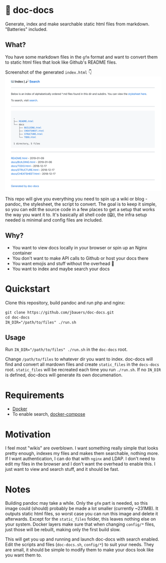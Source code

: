 # :whale: doc-docs

Generate, index and make searchable static html files from markdown. "Batteries" included.

## What?

You have some markdown files in the `gfm` format and want to convert them to static html files 
that look like Github's README files.

Screenshot of the generated `index.html` :point_down:
![Screenshot](img/screenshot.png)

This repo will give you everything you need to spin up a wiki or blog - pandoc, the stylesheet, 
the script to convert. The goal is to keep it simple, so you can edit the source code in a few 
places to get a setup that works the way you want it to. It's basically all shell code (:scream:),
the infra setup needed is minimal and config files are included.

## Why?

- You want to view docs locally in your browser or spin up an Nginx container
- You don't want to make API calls to Github or host your docs there
- You want emojis and stuff without the overhead :rocket:
- You want to index and maybe search your docs

# Quickstart

Clone this repository, build pandoc and run php and nginx:

```
git clone https://github.com/jbauers/doc-docs.git
cd doc-docs
IN_DIR="/path/to/files" ./run.sh
```

## Usage

Run `IN_DIR="/path/to/files" ./run.sh` in the `doc-docs` root.

Change `/path/to/files` to whatever dir you want to index. doc-docs will find and convert all 
mardown files and create `static_files` in the `docs-docs` root. `static_files` will be recreated 
each time you run `./run.sh`. If no `IN_DIR` is defined, doc-docs will generate its own documenation.

# Requirements

- [Docker](https://docs.docker.com/install/)
- To enable search, [docker-compose](https://docs.docker.com/compose/install/)

# Motivation

I feel most "wikis" are overblown. I want something really simple that looks pretty enough, indexes 
my files and makes them searchable, nothing more. If I want authentication, I can do that with 
`nginx` and LDAP. I don't need to edit my files in the browser and I don't want the overhead to 
enable this. I just want to view and search stuff, and it should be fast.

# Notes

Building pandoc may take a while. Only the `gfm` part is needed, so this 
image could (should) probably be made a lot smaller (currently ~231MB). It outputs static html 
files, so worst case you can run this image and delete it afterwards. Except for the `static_files` 
folder, this leaves nothing else on your system. Docker layers make sure that 
when changing `config/*` files, just those will be rebuilt, making only the first build slow.

This will get you up and running and launch doc-docs with search enabled. Edit the scripts and 
files (`doc-docs.sh`, `config/*`) to suit your needs. They are small, it should be simple to 
modify them to make your docs look like you want them to.

